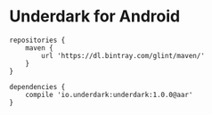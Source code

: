 # Underdark for Android
```
repositories {
    maven {
        url 'https://dl.bintray.com/glint/maven/'
    }
}
```
```
dependencies {
    compile 'io.underdark:underdark:1.0.0@aar'
}
```
